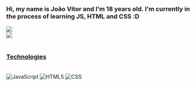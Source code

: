 ### Hi, my name is João Vitor and I'm 18 years old. I'm currently in the process of learning JS, HTML and CSS :D

<div>
  <a href="https://github.com/KusouUK">
  <img src="https://github-readme-stats.vercel.app/api?username=KUSOUUK&show_icons=true&theme=radical"/><br>
  <img src="https://github-readme-stats.vercel.app/api/top-langs/?username=KusouUK&theme=radical"/>
</div>
</br>

### Technologies

<div style="display: inline-block"><br>
  <img align="center" alt="JavaScript" src="https://img.shields.io/badge/JavaScript-F7DF1E?style=for-the-badge&logo=javascript&logoColor=black">
  <img align="center" alt="HTML5" src="https://img.shields.io/badge/HTML5-E34F26?style=for-the-badge&logo=html5&logoColor=white">
  <img align="center" alt="CSS" src="https://img.shields.io/badge/CSS3-1572B6?style=for-the-badge&logo=css3&logoColor=white">
</div>

